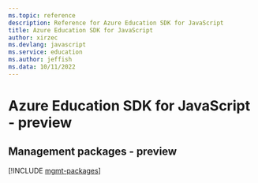 ```yaml
---
ms.topic: reference
description: Reference for Azure Education SDK for JavaScript
title: Azure Education SDK for JavaScript
author: xirzec
ms.devlang: javascript
ms.service: education
ms.author: jeffish
ms.data: 10/11/2022
---
```

# Azure Education SDK for JavaScript - preview

## Management packages - preview
[!INCLUDE [mgmt-packages](education-mgmt-index.md)]